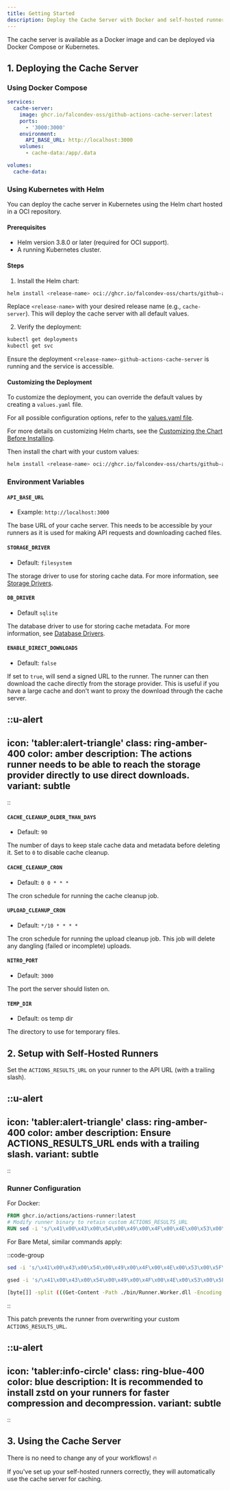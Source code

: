 ```yaml
---
title: Getting Started
description: Deploy the Cache Server with Docker and self-hosted runners
---
```


The cache server is available as a Docker image and can be deployed via Docker Compose or Kubernetes.

## 1. Deploying the Cache Server

### Using Docker Compose

```yaml [docker-compose.yml]
services:
  cache-server:
    image: ghcr.io/falcondev-oss/github-actions-cache-server:latest
    ports:
      - '3000:3000'
    environment:
      API_BASE_URL: http://localhost:3000
    volumes:
      - cache-data:/app/.data

volumes:
  cache-data:
```

### Using Kubernetes with Helm

You can deploy the cache server in Kubernetes using the Helm chart hosted in a OCI repository.

#### Prerequisites

- Helm version 3.8.0 or later (required for OCI support).
- A running Kubernetes cluster.

#### Steps

1. Install the Helm chart:

```bash
helm install <release-name> oci://ghcr.io/falcondev-oss/charts/github-actions-cache-server
```

Replace `<release-name>` with your desired release name (e.g., `cache-server`). This will deploy the cache server with all default values.

2. Verify the deployment:

```bash
kubectl get deployments
kubectl get svc
```

Ensure the deployment `<release-name>-github-actions-cache-server` is running and the service is accessible.

#### Customizing the Deployment

To customize the deployment, you can override the default values by creating a `values.yaml` file. 

For all possible configuration options, refer to the [values.yaml file](https://github.com/falcondev-oss/github-actions-cache-server/blob/master/install/kubernetes/github-actions-cache-server/values.yaml).

For more details on customizing Helm charts, see the [Customizing the Chart Before Installing](https://helm.sh/docs/intro/using_helm/#customizing-the-chart-before-installing).

Then install the chart with your custom values:

```bash
helm install <release-name> oci://ghcr.io/falcondev-oss/charts/github-actions-cache-server -f values.yaml
```

### Environment Variables

#### `API_BASE_URL`

- Example: `http://localhost:3000`

The base URL of your cache server. This needs to be accessible by your runners as it is used for making API requests and downloading cached files.

#### `STORAGE_DRIVER`

- Default: `filesystem`

The storage driver to use for storing cache data. For more information, see [Storage Drivers](/getting-started/storage-drivers).

#### `DB_DRIVER`

- Default `sqlite`

The database driver to use for storing cache metadata. For more information, see [Database Drivers](/getting-started/database-drivers).

#### `ENABLE_DIRECT_DOWNLOADS`

- Default: `false`

If set to `true`, will send a signed URL to the runner. The runner can then download the cache directly from the storage provider. This is useful if you have a large cache and don't want to proxy the download through the cache server.

::u-alert
---
icon: 'tabler:alert-triangle'
class: ring-amber-400
color: amber
description: The actions runner needs to be able to reach the storage provider directly to use direct downloads.
variant: subtle
---
::

#### `CACHE_CLEANUP_OLDER_THAN_DAYS`

- Default: `90`

The number of days to keep stale cache data and metadata before deleting it. Set to `0` to disable cache cleanup.

#### `CACHE_CLEANUP_CRON`

- Default: `0 0 * * *`

The cron schedule for running the cache cleanup job.

#### `UPLOAD_CLEANUP_CRON`

- Default: `*/10 * * * *`

The cron schedule for running the upload cleanup job. This job will delete any dangling (failed or incomplete) uploads.


#### `NITRO_PORT`

- Default: `3000`

The port the server should listen on.

#### `TEMP_DIR`

- Default: os temp dir

The directory to use for temporary files.

## 2. Setup with Self-Hosted Runners

Set the `ACTIONS_RESULTS_URL` on your runner to the API URL (with a trailing slash).

::u-alert
---
icon: 'tabler:alert-triangle'
class: ring-amber-400
color: amber
description: Ensure ACTIONS_RESULTS_URL ends with a trailing slash.
variant: subtle
---
::

### Runner Configuration

For Docker:

```dockerfile [Dockerfile]
FROM ghcr.io/actions/actions-runner:latest
# Modify runner binary to retain custom ACTIONS_RESULTS_URL
RUN sed -i 's/\x41\x00\x43\x00\x54\x00\x49\x00\x4F\x00\x4E\x00\x53\x00\x5F\x00\x52\x00\x45\x00\x53\x00\x55\x00\x4C\x00\x54\x00\x53\x00\x5F\x00\x55\x00\x52\x00\x4C\x00/\x41\x00\x43\x00\x54\x00\x49\x00\x4F\x00\x4E\x00\x53\x00\x5F\x00\x52\x00\x45\x00\x53\x00\x55\x00\x4C\x00\x54\x00\x53\x00\x5F\x00\x4F\x00\x52\x00\x4C\x00/g' /home/runner/bin/Runner.Worker.dll
```

For Bare Metal, similar commands apply:

::code-group

```bash [Linux]
sed -i 's/\x41\x00\x43\x00\x54\x00\x49\x00\x4F\x00\x4E\x00\x53\x00\x5F\x00\x52\x00\x45\x00\x53\x00\x55\x00\x4C\x00\x54\x00\x53\x00\x5F\x00\x55\x00\x52\x00\x4C\x00/\x41\x00\x43\x00\x54\x00\x49\x00\x4F\x00\x4E\x00\x53\x00\x5F\x00\x52\x00\x45\x00\x53\x00\x55\x00\x4C\x00\x54\x00\x53\x00\x5F\x00\x4F\x00\x52\x00\x4C\x00/g' /path_to_your_runner/bin/Runner.Worker.dll
```

```bash [MacOS]
gsed -i 's/\x41\x00\x43\x00\x54\x00\x49\x00\x4F\x00\x4E\x00\x53\x00\x5F\x00\x52\x00\x45\x00\x53\x00\x55\x00\x4C\x00\x54\x00\x53\x00\x5F\x00\x55\x00\x52\x00\x4C\x00/\x41\x00\x43\x00\x54\x00\x49\x00\x4F\x00\x4E\x00\x53\x00\x5F\x00\x52\x00\x45\x00\x53\x00\x55\x00\x4C\x00\x54\x00\x53\x00\x5F\x00\x4F\x00\x52\x00\x4C\x00/g' /path_to_your_runner/bin/Runner.Worker.dll
```

```bash [Windows]
[byte[]] -split (((Get-Content -Path ./bin/Runner.Worker.dll -Encoding Byte) | ForEach-Object ToString X2) -join '' -Replace '41004300540049004F004E0053005F0052004500530055004C00540053005F00550052004C00','41004300540049004F004E0053005F0052004500530055004C00540053005F004F0052004C00' -Replace '..', '0x$& ') | Set-Content -Path /path_to_your_runner/bin/Runner.Worker.dll -Encoding Byte
```

::

This patch prevents the runner from overwriting your custom `ACTIONS_RESULTS_URL`.

::u-alert
---
icon: 'tabler:info-circle'
class: ring-blue-400
color: blue
description: It is recommended to install zstd on your runners for faster compression and decompression.
variant: subtle
---
::

## 3. Using the Cache Server

There is no need to change any of your workflows! 🔥

If you've set up your self-hosted runners correctly, they will automatically use the cache server for caching.
